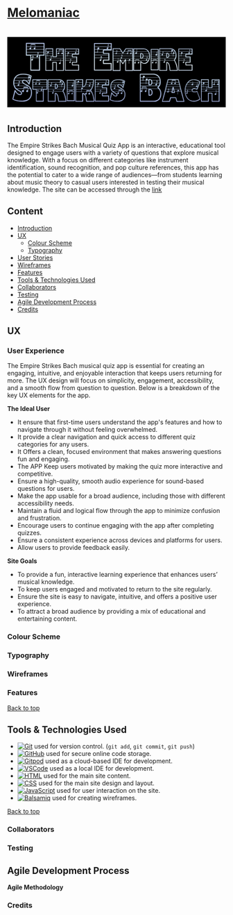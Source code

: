 
# [Melomaniac](https://md-ash-dot.github.io/classical-music-hackathon/)

![Project Title](assets/images/readme/intro.png)
=======


## Introduction
The Empire Strikes Bach Musical Quiz App is an interactive, educational tool designed to engage users with a variety of questions that explore musical knowledge. With a focus on different categories like instrument identification, sound recognition, and pop culture references, this app has the potential to cater to a wide range of audiences—from students learning about music theory to casual users interested in testing their musical knowledge. The site can be accessed through the [link](https://md-ash-dot.github.io/classical-music-hackathon/)


## Content

-   [Introduction](#introduction)
-   [UX](#ux)
    -   [Colour Scheme](#colour-scheme)
    -   [Typography](#typography)
-   [User Stories](#user-stories)
-   [Wireframes](#wireframes)
-   [Features](#features)
-   [Tools & Technologies Used](#tools--technologies-used)
-   [Collaborators](#Collaborators)
-   [Testing](#testing)
-   [Agile Development Process](#agile-development-process)
-   [Credits](#credits)

## UX

### User Experience

The Empire Strikes Bach musical quiz app is essential for creating an engaging, intuitive, and enjoyable interaction that keeps users returning for more. The UX design will focus on simplicity, engagement, accessibility, and a smooth flow from question to question. Below is a breakdown of the key UX elements for the app.

**The Ideal User**
- It ensure that first-time users understand the app's features and how to navigate through it without feeling overwhelmed.
- It provide a clear navigation and quick access to different quiz categories for any users.
- It Offers a clean, focused environment that makes answering questions fun and engaging.
- The APP Keep users motivated by making the quiz more interactive and competitive.
- Ensure a high-quality, smooth audio experience for sound-based questions for users.
- Make the app usable for a broad audience, including those with different accessibility needs.
- Maintain a fluid and logical flow through the app to minimize confusion and frustration.
-  Encourage users to continue engaging with the app after completing quizzes.
- Ensure a consistent experience across devices and platforms for users.
- Allow users to provide feedback easily.

**Site Goals**
- To provide a fun, interactive learning experience that enhances users’ musical knowledge.
- To keep users engaged and motivated to return to the site regularly.
-  Ensure the site is easy to navigate, intuitive, and offers a positive user experience.
- To attract a broad audience by providing a mix of educational and entertaining content.

### Colour Scheme

### Typography

### Wireframes

### Features

[Back to top](#Melomaniac)
## Tools & Technologies Used

- [![Git](https://img.shields.io/badge/Git-grey?logo=git&logoColor=F05032)](https://git-scm.com) used for version control. (`git add`, `git commit`, `git push`)
- [![GitHub](https://img.shields.io/badge/GitHub-grey?logo=github&logoColor=181717)](https://github.com) used for secure online code storage.
- [![Gitpod](https://img.shields.io/badge/Gitpod-grey?logo=gitpod&logoColor=FFAE33)](https://gitpod.io) used as a cloud-based IDE for development.
- [![VSCode](https://img.shields.io/badge/VSCode-grey?logo=htmx&logoColor=007ACC)](https://code.visualstudio.com) used as a local IDE for development.
- [![HTML](https://img.shields.io/badge/HTML-grey?logo=html5&logoColor=E34F26)](https://en.wikipedia.org/wiki/HTML) used for the main site content.
- [![CSS](https://img.shields.io/badge/CSS-grey?logo=css3&logoColor=1572B6)](https://en.wikipedia.org/wiki/CSS) used for the main site design and layout.
- [![JavaScript](https://img.shields.io/badge/JavaScript-grey?logo=javascript&logoColor=F7DF1E)](https://www.javascript.com) used for user interaction on the site.
- [![Balsamiq](https://img.shields.io/badge/Balsamiq-grey?logo=barmenia&logoColor=CE0908)](https://balsamiq.com/wireframes) used for creating wireframes.

[Back to top](#Melomaniac)

### Collaborators

### Testing

## Agile Development Process

**Agile Methodology**



### Credits
